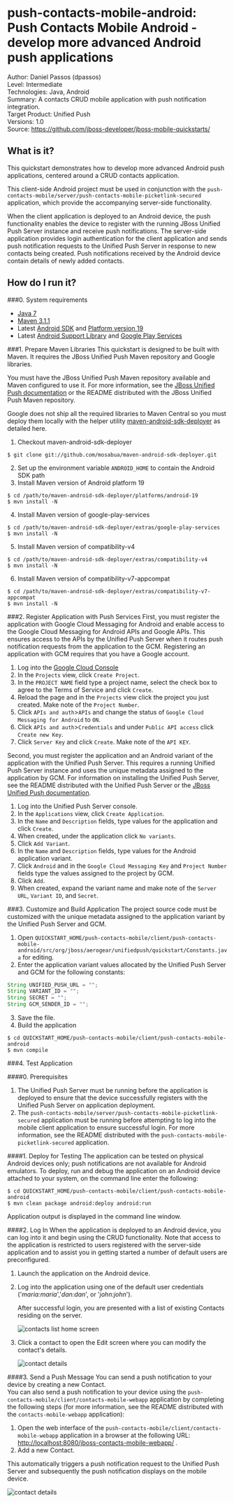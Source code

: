 # push-contacts-mobile-android: Push Contacts Mobile Android - develop more advanced Android push applications

Author: Daniel Passos (dpassos)  
Level: Intermediate  
Technologies: Java, Android  
Summary: A contacts CRUD mobile application with push notification integration.  
Target Product: Unified Push  
Versions: 1.0  
Source: <https://github.com/jboss-developer/jboss-mobile-quickstarts/>  

## What is it?

This quickstart demonstrates how to develop more advanced Android push applications, centered around a CRUD contacts application.

This client-side Android project must be used in conjunction with the `push-contacts-mobile/server/push-contacts-mobile-picketlink-secured` application, which provide the accompanying server-side functionality. 

When the client application is deployed to an Android device, the push functionality enables the device to register with the running JBoss Unified Push Server instance and receive push notifications. The server-side application provides login authentication for the client application and sends push notification requests to the Unified Push Server in response to new contacts being created. Push notifications received by the Android device contain details of newly added contacts.

## How do I run it?

###0. System requirements
* [Java 7](http://www.oracle.com/technetwork/java/javase/downloads/index.html)
* [Maven 3.1.1](http://maven.apache.org)
* Latest [Android SDK](https://developer.android.com/sdk/index.html) and [Platform version 19](http://developer.android.com/tools/revisions/platforms.html)
* Latest [Android Support Library](http://developer.android.com/tools/support-library/index.html) and [Google Play Services](http://developer.android.com/google/play-services/index.html)

###1. Prepare Maven Libraries
This quickstart is designed to be built with Maven. It requires the JBoss Unified Push Maven repository and Google libraries.

You must have the JBoss Unified Push Maven repository available and Maven configured to use it. For more information, see the [JBoss Unified Push documentation](https://access.redhat.com/documentation/en-US/Red_Hat_JBoss_Unified_Push/) or the README distributed with the JBoss Unified Push Maven repository.

Google does not ship all the required libraries to Maven Central so you must deploy them locally with the helper utility [maven-android-sdk-deployer](https://github.com/mosabua/maven-android-sdk-deployer) as detailed here.

1. Checkout maven-android-sdk-deployer
```shell
$ git clone git://github.com/mosabua/maven-android-sdk-deployer.git
```
2. Set up the environment variable `ANDROID_HOME` to contain the Android SDK path
3. Install Maven version of Android platform 19
```shell
$ cd /path/to/maven-android-sdk-deployer/platforms/android-19
$ mvn install -N
```
4. Install Maven version of google-play-services
```shell
$ cd /path/to/maven-android-sdk-deployer/extras/google-play-services
$ mvn install -N
```
5. Install Maven version of compatibility-v4
```shell
$ cd /path/to/maven-android-sdk-deployer/extras/compatibility-v4
$ mvn install -N
```
6. Install Maven version of compatibility-v7-appcompat
```shell
$ cd /path/to/maven-android-sdk-deployer/extras/compatibility-v7-appcompat
$ mvn install -N
```

###2. Register Application with Push Services
First, you must register the application with Google Cloud Messaging for Android and enable access to the Google Cloud Messaging for Android APIs and Google APIs. This ensures access to the APIs by the Unified Push Server when it routes push notification requests from the application to the GCM. Registering an application with GCM requires that you have a Google account.

1. Log into the [Google Cloud Console](https://console.developers.google.com)
2. In the `Projects` view, click `Create Project`.
3. In the `PROJECT NAME` field type a project name, select the check box to agree to the Terms of Service and click `Create`.
4. Reload the page and in the `Projects` view click the project you just created. Make note of the `Project Number`.
5. Click `APIs and auth`>`APIs` and change the status of `Google Cloud Messaging for Android` to `ON`.
6. Click `APIs and auth`>`Credentials` and under `Public API access` click `Create new Key`.
7. Click `Server Key` and click `Create`. Make note of the `API KEY`.

Second, you must register the application and an Android variant of the application with the Unified Push Server. This requires a running Unified Push Server instance and uses the unique metadata assigned to the application by GCM. For information on installing the Unified Push Server, see the README distributed with the Unified Push Server or the [JBoss Unified Push documentation](https://access.redhat.com/documentation/en-US/Red_Hat_JBoss_Unified_Push/).

1. Log into the Unified Push Server console.
2. In the `Applications` view, click `Create Application`.
3. In the `Name` and `Description` fields, type values for the application and click `Create`.
4. When created, under the application click `No variants`.
5. Click `Add Variant`.
6. In the `Name` and `Description` fields, type values for the Android application variant.
7. Click `Android` and in the `Google Cloud Messaging Key` and `Project Number` fields type the values assigned to the project by GCM.
8. Click `Add`.
9. When created, expand the variant name and make note of the `Server URL`, `Variant ID`, and `Secret`.

###3. Customize and Build Application
The project source code must be customized with the unique metadata assigned to the application variant by the Unified Push Server and GCM. 

1. Open `QUICKSTART_HOME/push-contacts-mobile/client/push-contacts-mobile-android/src/org/jboss/aerogear/unifiedpush/quickstart/Constants.java` for editing.
2. Enter the application variant values allocated by the Unified Push Server and GCM for the following constants:
```java
String UNIFIED_PUSH_URL = "";
String VARIANT_ID = "";
String SECRET = "";
String GCM_SENDER_ID = "";
```
3. Save the file.
4. Build the application
```shell
$ cd QUICKSTART_HOME/push-contacts-mobile/client/push-contacts-mobile-android
$ mvn compile
```

###4. Test Application

####0. Prerequisites
1. The Unified Push Server must be running before the application is deployed to ensure that the device successfully registers with the Unified Push Server on application deployment.
2. The `push-contacts-mobile/server/push-contacts-mobile-picketlink-secured` application must be running before attempting to log into the mobile client application to ensure successful login. For more information, see the README distributed with the `push-contacts-mobile-picketlink-secured` application.

####1. Deploy for Testing
The application can be tested on physical Android devices only; push notifications are not available for Android emulators. To deploy, run and debug the application on an Android device attached to your system, on the command line enter the following:
```shell
$ cd QUICKSTART_HOME/push-contacts-mobile/client/push-contacts-mobile-android
$ mvn clean package android:deploy android:run
```

Application output is displayed in the command line window.

####2. Log In
When the application is deployed to an Android device, you can log into it and begin using the CRUD functionality. Note that access to the application is restricted to users registered with the server-side application and to assist you in getting started a number of default users are preconfigured.

1. Launch the application on the Android device.
2. Log into the application using one of the default user credentials ('_maria:maria_','_dan:dan_', or '_john:john_').

	After successful login, you are presented with a list of existing Contacts residing on the server.

	![contacts list home screen](doc/contacts-list.png)

3. Click a contact to open the Edit screen where you can modify the contact's details.

	![contact details](doc/contact-details.png)

####3. Send a Push Message
You can send a push notification to your device by creating a new Contact.  
You can also send a push notification to your device using the `push-contacts-mobile/client/contacts-mobile-webapp` application by completing the following steps (for more information, see the README distributed with the `contacts-mobile-webapp` application):

1. Open the web interface of the `push-contacts-mobile/client/contacts-mobile-webapp` application in a browser at the following URL: <http://localhost:8080/jboss-contacts-mobile-webapp/> .
2. Add a new Contact.

This automatically triggers a push notification request to the Unified Push Server and subsequently the push notification displays on the mobile device.

![contact details](doc/notification.png)

